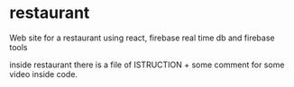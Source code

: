 # restaurant
Web site for a restaurant using react, firebase real time db  and firebase tools

inside restaurant there is a file of ISTRUCTION + some comment for some video inside code.
